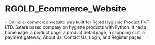 # RGOLD_Ecommerce_Website
– Online e-commerce website was built for Rgold Hygienic Product PVT. LTD. Satara based company on hygiene products with Python. It had a home page, a product page, a product detail page, a shopping cart, a payment gateway, About Us, Contact Us, Login, and Register pages.
